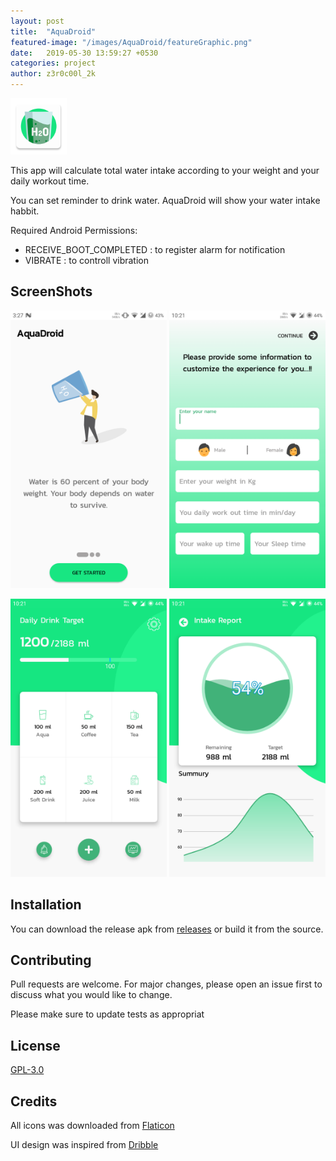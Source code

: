 ```yaml
---
layout: post
title:  "AquaDroid"
featured-image: "/images/AquaDroid/featureGraphic.png"
date:   2019-05-30 13:59:27 +0530
categories: project
author: z3r0c00l_2k
---
```

 
<img src="/images/AquaDroid/featureGraphic.png" width="90px">

This app will calculate total water intake according to your weight and your daily workout time.

You can set reminder to drink water. AquaDroid will show your water intake habbit.

Required Android Permissions:

* RECEIVE_BOOT_COMPLETED : to register alarm for notification
* VIBRATE : to controll vibration



## ScreenShots

<img src="/images/AquaDroid/1-Intro.png" width="250px"> <img src="/images/AquaDroid/2-Edit.png" width="250px"> 

<img src="/images/AquaDroid/3-home.png" width="250px"> <img src="/images/AquaDroid/4-Stats.png" width="250px"> 



## Installation

You can download the release apk from [releases](https://github.com/z3r0c00l-2k/AquaDroid/releases) or build it from the source.


## Contributing
Pull requests are welcome. For major changes, please open an issue first to discuss what you would like to change.

Please make sure to update tests as appropriat

## License
[GPL-3.0](https://github.com/z3r0c00l-2k/AquaDroid/blob/master/LICENSE)

## Credits
All icons was downloaded from [Flaticon](https://www.flaticon.com)

UI design was inspired from [Dribble](https://dribbble.com)
